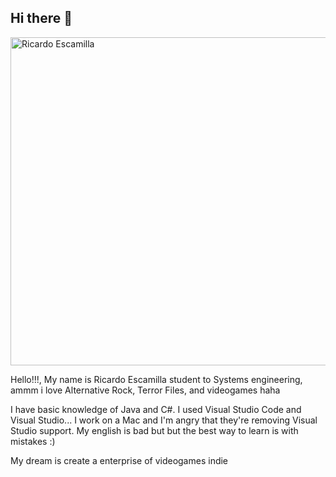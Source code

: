 ## Hi there 👋
<img width="525" alt="Ricardo Escamilla" src="[https://github.com/user-attachments/assets/107e8eb0-32ea-47d4-91b0-ebf0c5dfe6ae](https://github.com/user-attachments/assets/9c87b9f1-f2b4-409a-914f-089a72a39d16)">

Hello!!!, My name is Ricardo Escamilla student to Systems engineering, ammm i love Alternative Rock, Terror Files, and videogames haha

I have basic knowledge of Java and C#. I used Visual Studio Code and Visual Studio... I work on a Mac and I'm angry that they're removing Visual Studio support. My english is bad but but the best way to learn is with mistakes :)

My dream is create a enterprise of videogames indie
